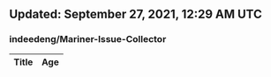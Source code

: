 ## Updated: September 27, 2021, 12:29 AM UTC


### indeedeng/Mariner-Issue-Collector
|**Title**|**Age**|
|:----|:----|